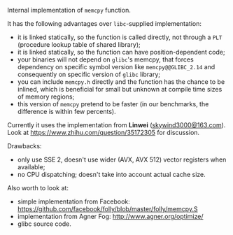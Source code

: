 Internal implementation of `memcpy` function.

It has the following advantages over `libc`-supplied implementation:
- it is linked statically, so the function is called directly, not through a `PLT` (procedure lookup table of shared library);
- it is linked statically, so the function can have position-dependent code;
- your binaries will not depend on `glibc`'s memcpy, that forces dependency on specific symbol version like `memcpy@@GLIBC_2.14` and consequently on specific version of `glibc` library;
- you can include `memcpy.h` directly and the function has the chance to be inlined, which is beneficial for small but unknown at compile time sizes of memory regions;
- this version of `memcpy` pretend to be faster (in our benchmarks, the difference is within few percents).

Currently it uses the implementation from **Linwei** (skywind3000@163.com).
Look at https://www.zhihu.com/question/35172305 for discussion.

Drawbacks:
- only use SSE 2, doesn't use wider (AVX, AVX 512) vector registers when available;
- no CPU dispatching; doesn't take into account actual cache size.

Also worth to look at:
- simple implementation from Facebook: https://github.com/facebook/folly/blob/master/folly/memcpy.S
- implementation from Agner Fog: http://www.agner.org/optimize/
- glibc source code.
